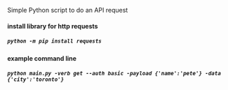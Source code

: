 Simple Python script to do an API request

#### install library for http requests
##### `python -m pip install requests`
#### example command line
##### `python main.py -verb get --auth basic -payload {'name':'pete'} -data {'city':'toronto'}`
